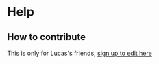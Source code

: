 # Help
## How to contribute
This is only for Lucas's friends, [sign up to edit here](https://forms.office.com/r/Z4tXeYtr35)

